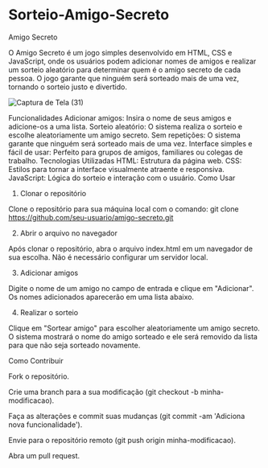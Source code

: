 # Sorteio-Amigo-Secreto
Amigo Secreto

O Amigo Secreto é um jogo simples desenvolvido em HTML, CSS e JavaScript, onde os usuários podem adicionar nomes de amigos e realizar um sorteio aleatório para determinar quem é o amigo secreto de cada pessoa. O jogo garante que ninguém será sorteado mais de uma vez, tornando o sorteio justo e divertido.

![Captura de Tela (31)](https://github.com/user-attachments/assets/893ada3a-294e-4603-8d12-d5c8f12079a2)



Funcionalidades
Adicionar amigos: Insira o nome de seus amigos e adicione-os a uma lista.
Sorteio aleatório: O sistema realiza o sorteio e escolhe aleatoriamente um amigo secreto.
Sem repetições: O sistema garante que ninguém será sorteado mais de uma vez.
Interface simples e fácil de usar: Perfeito para grupos de amigos, familiares ou colegas de trabalho.
Tecnologias Utilizadas
HTML: Estrutura da página web.
CSS: Estilos para tornar a interface visualmente atraente e responsiva.
JavaScript: Lógica do sorteio e interação com o usuário.
Como Usar

1. Clonar o repositório

Clone o repositório para sua máquina local com o comando:
git clone https://github.com/seu-usuario/amigo-secreto.git

2. Abrir o arquivo no navegador

Após clonar o repositório, abra o arquivo index.html em um navegador de sua escolha. Não é necessário configurar um servidor local.

3. Adicionar amigos

Digite o nome de um amigo no campo de entrada e clique em "Adicionar". Os nomes adicionados aparecerão em uma lista abaixo.

4. Realizar o sorteio

Clique em "Sortear amigo" para escolher aleatoriamente um amigo secreto. O sistema mostrará o nome do amigo sorteado e ele será removido da lista para que não seja sorteado novamente.

Como Contribuir

Fork o repositório.

Crie uma branch para a sua modificação (git checkout -b minha-modificacao).

Faça as alterações e commit suas mudanças (git commit -am 'Adiciona nova funcionalidade').

Envie para o repositório remoto (git push origin minha-modificacao).

Abra um pull request.
